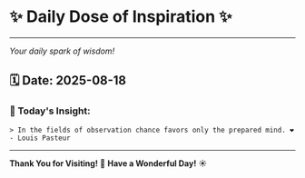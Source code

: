 # ✨ Daily Dose of Inspiration ✨

--- 

_Your daily spark of wisdom!_

## 🗓️ Date: **2025-08-18**

### 💬 Today's Insight:
```
> In the fields of observation chance favors only the prepared mind. ❤️ - Louis Pasteur
```

--- 

**Thank You for Visiting!** 🙏
**Have a Wonderful Day!** ☀️
